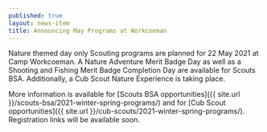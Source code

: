 ```yaml
---
published: true
layout: news-item
title: Announcing May Programs at Workcoeman
---
```


Nature themed day only Scouting programs are planned for 22 May 2021 at Camp Workcoeman. A Nature Adventure Merit Badge Day as well as a Shooting and Fishing Merit Badge Completion Day are available for Scouts BSA. Additionally, a Cub Scout Nature Experience is taking place.

More information is available for [Scouts BSA opportunities]({{ site.url }}/scouts-bsa/2021-winter-spring-programs/) and for [Cub Scout opportunities]({{ site.url }}/cub-scouts/2021-winter-spring-programs/). Registration links will be available soon.
